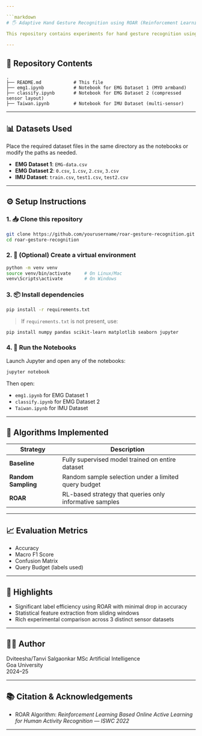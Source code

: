 ```yaml
---

```markdown
# 🖐️ Adaptive Hand Gesture Recognition using ROAR (Reinforcement Learning-Based Online Active Learning)

This repository contains experiments for hand gesture recognition using physiological sensor data (EMG and IMU) and the ROAR algorithm (Reinforcement Learning-based Online Active Learning). The objective is to minimize manual labeling while maintaining high classification accuracy using an intelligent sample querying mechanism.

---
```


## 📁 Repository Contents

```
.
├── README.md            # This file
├── emg1.ipynb           # Notebook for EMG Dataset 1 (MYO armband)
├── classify.ipynb       # Notebook for EMG Dataset 2 (compressed sensor layout)
├── Taiwan.ipynb         # Notebook for IMU Dataset (multi-sensor)
```

---

## 📊 Datasets Used

Place the required dataset files in the same directory as the notebooks or modify the paths as needed.

- **EMG Dataset 1**: `EMG-data.csv`   
- **EMG Dataset 2**: `0.csv`, `1.csv`, `2.csv`, `3.csv`  
- **IMU Dataset**: `train.csv`, `test1.csv`, `test2.csv`  

---

## ⚙️ Setup Instructions

### 1. 📥 Clone this repository

```bash
git clone https://github.com/yourusername/roar-gesture-recognition.git
cd roar-gesture-recognition
```

### 2. 🐍 (Optional) Create a virtual environment

```bash
python -m venv venv
source venv/bin/activate     # On Linux/Mac
venv\Scripts\activate        # On Windows
```

### 3. 📦 Install dependencies

```bash
pip install -r requirements.txt
```

> If `requirements.txt` is not present, use:
```bash
pip install numpy pandas scikit-learn matplotlib seaborn jupyter
```

### 4. 🚀 Run the Notebooks

Launch Jupyter and open any of the notebooks:

```bash
jupyter notebook
```

Then open:
- `emg1.ipynb` for EMG Dataset 1
- `classify.ipynb` for EMG Dataset 2
- `Taiwan.ipynb` for IMU Dataset

---

## 📌 Algorithms Implemented

| Strategy           | Description                                          |
|--------------------|------------------------------------------------------|
| **Baseline**        | Fully supervised model trained on entire dataset     |
| **Random Sampling** | Random sample selection under a limited query budget |
| **ROAR**            | RL-based strategy that queries only informative samples |

---

## 📈 Evaluation Metrics

- Accuracy  
- Macro F1 Score  
- Confusion Matrix  
- Query Budget (labels used)

---

## 🧠 Highlights

- Significant label efficiency using ROAR with minimal drop in accuracy  
- Statistical feature extraction from sliding windows  
- Rich experimental comparison across 3 distinct sensor datasets  

---

## 👩‍💻 Author

Dviteesha/Tanvi Salgaonkar 
MSc Artificial Intelligence  
Goa University  
2024–25

---

## 📚 Citation & Acknowledgements

- ROAR Algorithm: *Reinforcement Learning Based Online Active Learning for Human Activity Recognition — ISWC 2022*  

---
```
